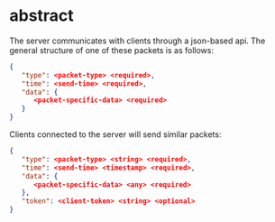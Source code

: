 # abstract

The server communicates with clients through a json-based api.
The general structure of one of these packets is as follows:
```json
{
   "type": <packet-type> <required>,
   "time": <send-time> <required>,
   "data": {
      <packet-specific-data> <required>
   }
}

```

Clients connected to the server will send similar packets:
```json
{
   "type": <packet-type> <string> <required>,
   "time": <send-time> <timestamp> <required>,
   "data": {
      <packet-specific-data> <any> <required>
   },
   "token": <client-token> <string> <optional>
}

```



